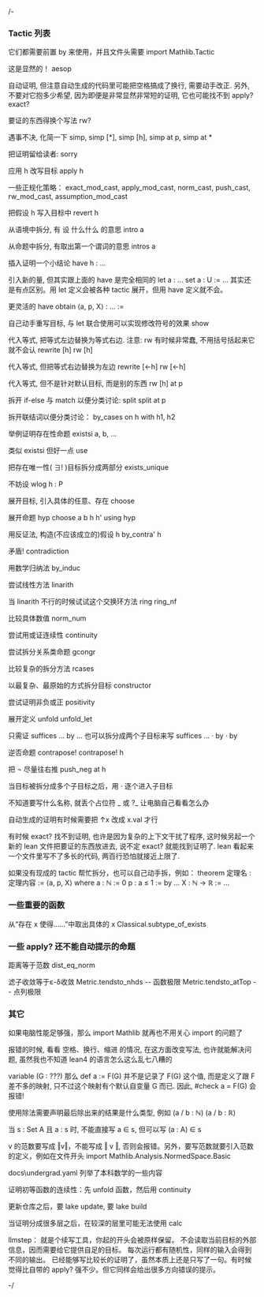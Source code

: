 /-
### Tactic 列表
它们都需要前置 by 来使用，并且文件头需要 import Mathlib.Tactic

这是显然的！
aesop

自动证明, 但注意自动生成的代码里可能把空格搞成了换行, 需要动手改正. 另外, 不要对它抱多少希望, 因为即便是非常显然非常短的证明, 它也可能找不到
apply?
exact?

要证的东西得换个写法
rw?

遇事不决, 化简一下
simp, simp [*], simp [h], simp at p, simp at *

把证明留给读者:
sorry

应用 h 改写目标
apply h

一些正规化策略：
exact_mod_cast, apply_mod_cast, norm_cast, push_cast, rw_mod_cast, assumption_mod_cast

把假设 h 写入目标中
revert h

从语境中拆分, 有 设 什么什么 的意思
intro a

从命题中拆分, 有取出第一个谓词的意思
intros a

插入证明一个小结论
have h : ...

引入新的量, 但其实跟上面的 have 是完全相同的
let a : ...
set a : U := ...
其实还是有点区别。用 let 定义会被各种 tactic 展开，但用 have 定义就不会。

更灵活的 have
obtain ⟨a, p, X⟩ : ... :=

自己动手重写目标, 与 let 联合使用可以实现修改符号的效果
show

代入等式, 把等式左边替换为等式右边. 注意: rw 有时候非常蠢, 不用括号括起来它就不会认
rewrite [h]
rw [h]

代入等式, 但把等式右边替换为左边
rewrite [←h]
rw [←h]

代入等式, 但不是针对默认目标, 而是别的东西
rw [h] at p

拆开 if-else 与 match 以便分类讨论:
split
split at p

拆开联结词以便分类讨论：
by_cases on h with h1, h2

举例证明存在性命题
existsi a, b, ...

类似 existsi 但好一点
use

把存在唯一性( ∃! )目标拆分成两部分
exists_unique

不妨设
wlog h : P

展开目标, 引入具体的任意、存在
choose

展开命题 hyp
choose a b h h' using hyp

用反证法, 构造(不应该成立的)假设 h
by_contra' h

矛盾!
contradiction

用数学归纳法
by_induc

尝试线性方法
linarith

当 linarith 不行的时候试试这个交换环方法
ring
ring_nf

比较具体数值
norm_num

尝试用或证连续性
continuity

尝试拆分关系类命题
gcongr

比较复杂的拆分方法
rcases

以最复杂、最原始的方式拆分目标
constructor

尝试证明非负或正
positivity

展开定义
unfold
unfold_let

只需证
suffices ... by ...
也可以拆分成两个子目标来写
suffices ...
· by
· by

逆否命题
contrapose!
contrapose! h

把 ¬ 尽量往右推
push_neg at h

当目标被拆分成多个子目标之后，用 · 逐个进入子目标

不知道要写什么名称, 就丢个占位符 _ 或 ?_ 让电脑自己看看怎么办

自动生成的证明有时候需要把 ↑x 改成 x.val 才行

有时候 exact? 找不到证明, 也许是因为复杂的上下文干扰了程序, 这时候另起一个新的 lean 文件把要证的东西放进去, 说不定 exact? 就能找到证明了.
lean 看起来一个文件里写不了多长的代码, 两百行恐怕就接近上限了.

如果没有现成的 tactic 帮忙拆分，也可以自己动手拆，例如：
theorem 定理名 : 定理内容 :=
  ⟨a, p, X⟩ where
    a : ℕ := 0
    p : a ≤ 1 := by ...
    X : ℕ → ℝ := ...

### 一些重要的函数

从“存在 x 使得……”中取出具体的 x
Classical.subtype_of_exists

### 一些 apply? 还不能自动提示的命题

距离等于范数
dist_eq_norm

滤子收敛等于ε-δ收敛
Metric.tendsto_nhds  -- 函数极限
Metric.tendsto_atTop  -- 点列极限

### 其它

如果电脑性能足够强，那么 import Mathlib 就再也不用关心 import 的问题了

报错的时候, 看看 空格、换行、缩进 的情况, 在这方面改变写法, 也许就能解决问题, 虽然我也不知道 lean4 的语言怎么这么乱七八糟的

variable (G : ???)
那么 def a := F(G) 并不是记录了 F(G) 这个值, 而是定义了跟 F 差不多的映射, 只不过这个映射有个默认自变量 G 而已. 因此, #check a = F(G) 会报错!

使用除法需要声明最后除出来的结果是什么类型, 例如
(a / b : ℕ)
(a / b : ℝ)

当 s : Set A 且 a : s 时, 不能直接写 a ∈ s, 但可以写 (a : A) ∈ s

v 的范数要写成 ‖v‖，不能写成 ‖ v ‖, 否则会报错。另外，要写范数就要引入范数的定义，例如在文件开头 import Mathlib.Analysis.NormedSpace.Basic

docs\undergrad.yaml 列举了本科数学的一些内容

证明初等函数的连续性：先 unfold 函数，然后用 continuity

更新仓库之后，要 lake update, 要 lake build

当证明分成很多层之后，在较深的层里可能无法使用 calc

llmstep：
就是个续写工具，你起的开头会被原样保留。
不会读取当前目标的外部信息，因而需要给它提供自足的目标。
每次运行都有随机性，同样的输入会得到不同的输出。
已经能够写比较长的证明了，虽然本质上还是只写了一句。有时候觉得比自带的 apply? 强不少。但它同样会给出很多方向错误的提示。


-/
